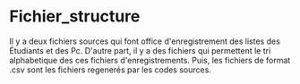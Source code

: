 # Fichier_structure
Il y a deux fichiers sources qui font office d'enregistrement des listes des Étudiants et des Pc.
D'autre part, il y a des fichiers qui permettent le tri alphabetique des ces fichiers d'enregistrements.
Puis, les fichiers de format .csv sont les fichiers regenerés par les codes sources.
